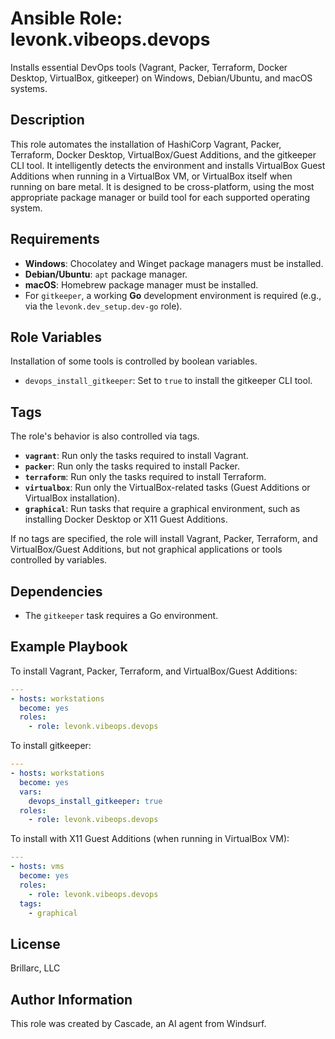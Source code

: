 # Ansible Role: levonk.vibeops.devops

Installs essential DevOps tools (Vagrant, Packer, Terraform, Docker Desktop, VirtualBox, gitkeeper) on Windows, Debian/Ubuntu, and macOS systems.

## Description

This role automates the installation of HashiCorp Vagrant, Packer, Terraform, Docker Desktop, VirtualBox/Guest Additions, and the gitkeeper CLI tool. It intelligently detects the environment and installs VirtualBox Guest Additions when running in a VirtualBox VM, or VirtualBox itself when running on bare metal. It is designed to be cross-platform, using the most appropriate package manager or build tool for each supported operating system.

## Requirements

- **Windows**: Chocolatey and Winget package managers must be installed.
- **Debian/Ubuntu**: `apt` package manager.
- **macOS**: Homebrew package manager must be installed.
- For `gitkeeper`, a working **Go** development environment is required (e.g., via the `levonk.dev_setup.dev-go` role).

## Role Variables

Installation of some tools is controlled by boolean variables.

- `devops_install_gitkeeper`: Set to `true` to install the gitkeeper CLI tool.

## Tags

The role's behavior is also controlled via tags.

- **`vagrant`**: Run only the tasks required to install Vagrant.
- **`packer`**: Run only the tasks required to install Packer.
- **`terraform`**: Run only the tasks required to install Terraform.
- **`virtualbox`**: Run only the VirtualBox-related tasks (Guest Additions or VirtualBox installation).
- **`graphical`**: Run tasks that require a graphical environment, such as installing Docker Desktop or X11 Guest Additions.

If no tags are specified, the role will install Vagrant, Packer, Terraform, and VirtualBox/Guest Additions, but not graphical applications or tools controlled by variables.

## Dependencies

- The `gitkeeper` task requires a Go environment.

## Example Playbook

To install Vagrant, Packer, Terraform, and VirtualBox/Guest Additions:

```yaml
---
- hosts: workstations
  become: yes
  roles:
    - role: levonk.vibeops.devops
```

To install gitkeeper:

```yaml
---
- hosts: workstations
  become: yes
  vars:
    devops_install_gitkeeper: true
  roles:
    - role: levonk.vibeops.devops
```

To install with X11 Guest Additions (when running in VirtualBox VM):

```yaml
---
- hosts: vms
  become: yes
  roles:
    - role: levonk.vibeops.devops
  tags:
    - graphical
```

## License

Brillarc, LLC

## Author Information

This role was created by Cascade, an AI agent from Windsurf.
